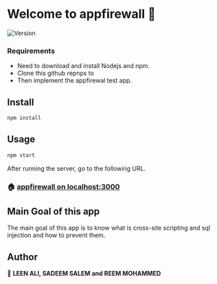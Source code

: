 # Welcome to appfirewall 👋
![Version](https://img.shields.io/badge/version-0.0.1-blue.svg?cacheSeconds=2592000)


### Requirements
- Need to download and install Nodejs and npm.
- Clone this github repnps to
- Then implement the appfirewal test app.

## Install

```sh
npm install
```

## Usage

```sh
npm start
```

After running the server, go to the following URL.
### 🏠 [appfirewall on localhost:3000](localhost:3000)

## Main Goal of this app
The main goal of this app is to know what is cross-site scripting and sql injection and how to prevent them.

## Author

👤 **LEEN ALI, SADEEM SALEM and REEM MOHAMMED**

